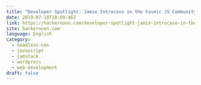 ```yaml
---
title: "Developer Spotlight: Jamie Introcaso in the Cosmic JS Community"
date: 2019-07-10T18:09:46Z
link: https://hackernoon.com/developer-spotlight-jamie-introcaso-in-the-cosmic-js-community-326e71f718f2?source=rss----3a8144eabfe3---4&utm_medium=RSS&utm_source=news.12bit.vn
site: hackernoon.com
language: English
category:
  - headless-cms
  - javascript
  - jamstack
  - wordpress
  - web-development
draft: false
---
```

